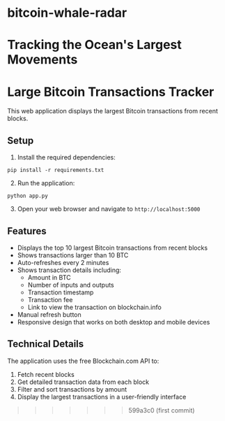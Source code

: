 # bitcoin-whale-radar
Tracking the Ocean's Largest Movements
=======
# Large Bitcoin Transactions Tracker

This web application displays the largest Bitcoin transactions from recent blocks.

## Setup

1. Install the required dependencies:
```
pip install -r requirements.txt
```

2. Run the application:
```
python app.py
```

3. Open your web browser and navigate to `http://localhost:5000`

## Features

- Displays the top 10 largest Bitcoin transactions from recent blocks
- Shows transactions larger than 10 BTC
- Auto-refreshes every 2 minutes
- Shows transaction details including:
  - Amount in BTC
  - Number of inputs and outputs
  - Transaction timestamp
  - Transaction fee
  - Link to view the transaction on blockchain.info
- Manual refresh button
- Responsive design that works on both desktop and mobile devices

## Technical Details

The application uses the free Blockchain.com API to:
1. Fetch recent blocks
2. Get detailed transaction data from each block
3. Filter and sort transactions by amount
4. Display the largest transactions in a user-friendly interface
>>>>>>> 599a3c0 (first commit)
